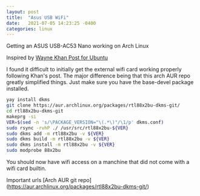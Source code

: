 ```yaml
---
layout: post
title:  "Asus USB WiFi"
date:   2021-07-05 14:23:25 -0400
categories: linux
---
```

Getting an ASUS USB-AC53 Nano working on Arch Linux

Inspired by [Wayne Khan Post for Ubuntu](https://waynekhan.github.io/2020/05/30/asus-usb-ac53-nano-ubuntu.html)

I found it difficult to initially get the external wifi card working properly following Khan's post.
The major difference being that this arch AUR repo greatly simplified things.
Just make sure you have the base-devel package installed.

``` bash
yay install dkms
git clone https://aur.archlinux.org/packages/rtl88x2bu-dkms-git/
cd rtl88x2bu-dkms-git
makeprg -si
VER=$(sed -n 's/\PACKAGE_VERSION="\(.*\)"/\1/p' dkms.conf)
sudo rsync -rvhP ./ /usr/src/rtl88x2bu-${VER}
sudo dkms add -m rtl88x2bu -v ${VER}
sudo dkms build -m rtl88x2bu -v ${VER}
sudo dkms install -m rtl88x2bu -v ${VER}
sudo modprobe 88x2bu
```

You should now have wifi access on a manchine that did not come with a wifi card builtin.

Important urls
[Arch AUR git repo] (https://aur.archlinux.org/packages/rtl88x2bu-dkms-git/)